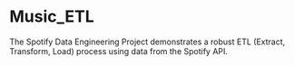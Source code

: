 # Music_ETL
The Spotify Data Engineering Project demonstrates a robust ETL (Extract, Transform, Load) process using data from the Spotify API. 
